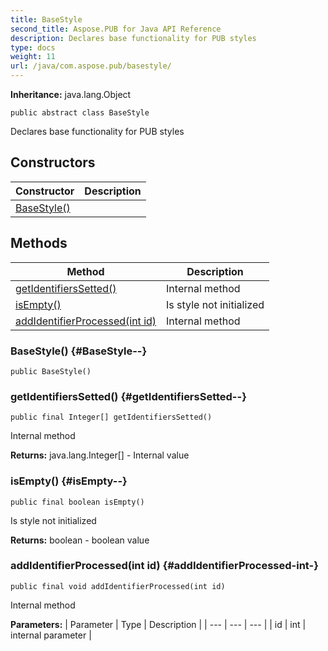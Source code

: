 ```yaml
---
title: BaseStyle
second_title: Aspose.PUB for Java API Reference
description: Declares base functionality for PUB styles
type: docs
weight: 11
url: /java/com.aspose.pub/basestyle/
---
```

**Inheritance:**
java.lang.Object
```
public abstract class BaseStyle
```

Declares base functionality for PUB styles
## Constructors

| Constructor | Description |
| --- | --- |
| [BaseStyle()](#BaseStyle--) |  |
## Methods

| Method | Description |
| --- | --- |
| [getIdentifiersSetted()](#getIdentifiersSetted--) | Internal method |
| [isEmpty()](#isEmpty--) | Is style not initialized |
| [addIdentifierProcessed(int id)](#addIdentifierProcessed-int-) | Internal method |
### BaseStyle() {#BaseStyle--}
```
public BaseStyle()
```


### getIdentifiersSetted() {#getIdentifiersSetted--}
```
public final Integer[] getIdentifiersSetted()
```


Internal method

**Returns:**
java.lang.Integer[] - Internal value
### isEmpty() {#isEmpty--}
```
public final boolean isEmpty()
```


Is style not initialized

**Returns:**
boolean - boolean value
### addIdentifierProcessed(int id) {#addIdentifierProcessed-int-}
```
public final void addIdentifierProcessed(int id)
```


Internal method

**Parameters:**
| Parameter | Type | Description |
| --- | --- | --- |
| id | int | internal parameter |

